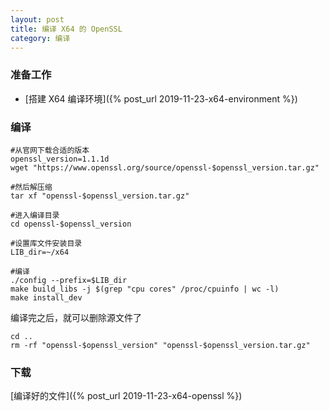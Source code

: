 ```yaml
---
layout: post
title: 编译 X64 的 OpenSSL
category: 编译
---
```


### 准备工作
- [搭建 X64 编译环境]({% post_url 2019-11-23-x64-environment %})

### 编译
```shell
#从官网下载合适的版本
openssl_version=1.1.1d
wget "https://www.openssl.org/source/openssl-$openssl_version.tar.gz"

#然后解压缩
tar xf "openssl-$openssl_version.tar.gz"

#进入编译目录
cd openssl-$openssl_version

#设置库文件安装目录
LIB_dir=~/x64

#编译
./config --prefix=$LIB_dir
make build_libs -j $(grep "cpu cores" /proc/cpuinfo | wc -l)
make install_dev
```

编译完之后，就可以删除源文件了
```shell
cd ..
rm -rf "openssl-$openssl_version" "openssl-$openssl_version.tar.gz"
```

### 下载
[编译好的文件]({% post_url 2019-11-23-x64-openssl %})

